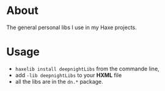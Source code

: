 # About

The general personal libs I use in my Haxe projects.

# Usage

- ``haxelib install deepnightLibs`` from the commande line,
- add `-lib deepnightLibs` to your **HXML** file
- all the libs are in the `dn.*` package.